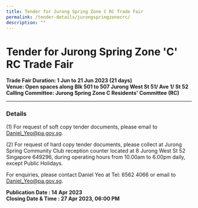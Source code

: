 ```yaml
---
title: Tender for Jurong Spring Zone C RC Trade Fair
permalink: /tender-details/jurongspringzonecrc/
description: ""
---
```

Tender for Jurong Spring Zone 'C' RC Trade Fair
=======================================

**Trade Fair Duration: 1 Jun to 21 Jun 2023 (21 days) <br>
Venue: Open spaces along Blk 501 to 507 Jurong West St 51/ Ave 1/ St 52<br>
Calling Committee: Jurong Spring Zone C Residents' Committee (RC)**

* * *

### Details
(1) For request of soft copy tender documents, please email to Daniel_Yeo@pa.gov.sg.

(2) For request of hard copy tender documents, please collect at Jurong Spring Community Club reception counter located at 8 Jurong West St 52 Singapore 649296, during operating hours from 10.00am to 6.00pm daily, except Public Holidays.

For enquiries, please contact Daniel Yeo at Tel: 6562 4066 or email to Daniel_Yeo@pa.gov.sg.

**Publication Date : 14 Apr 2023** <br>
**Closing Date &amp; Time : 27 Apr 2023, 06:00 PM**